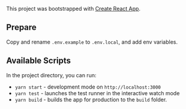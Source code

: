 This project was bootstrapped with [Create React App](https://github.com/facebook/create-react-app).

## Prepare

Copy and rename `.env.example` to `.env.local`, and add env variables.

## Available Scripts

In the project directory, you can run:

-   `yarn start` - development mode on `http://localhost:3000`
-   `yarn test` - launches the test runner in the interactive watch mode
-   `yarn build` - builds the app for production to the `build` folder.
